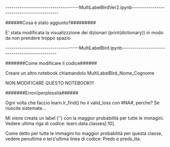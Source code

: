 ------------------------------------MultiLabelBirdVer2.ipynb------------------------------------------

######Cosa è stato aggiunto?#########

E' stata modificata la visualizzzione dei dizionari (print(dictionary)) in modo da non prendere troppo
spazio







------------------------------------MultiLabelBird.ipynb----------------------------------------------


#######Come modificare il codice######

Creare un altro notebook chiamandolo MultiLabelBird_Nome_Cognome

NON MODIFICARE QUESTO NOTEBOOK!!!


#######Errori/perplessità######

Ogni volta che faccio learn.lr_find() ho il valid_loss con #NA#, perche? Se riuscite sistemate…

Mi viene creata un label  ('') con la maggior probabilità per tutte le immagini. Vedere ultima riga di codice: learn.data.classes[:10].  

Come detto per  tutte le immagini ho maggior probabilità per questa classe, vedere penultima e terz’ultima linea di codice:
Preds e preds_tta.
